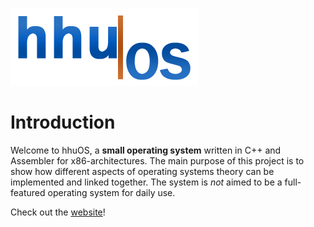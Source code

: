 ![Logo](media/logo/hhuOSLogo_small.png)

# Introduction

Welcome to hhuOS, a **small operating system** written in C++ and Assembler for
x86-architectures. The main purpose of this project is to show how different 
aspects of operating systems theory can be implemented and linked together. 
The system is *not* aimed to be a full-featured operating system for daily use.

Check out the [website](https://hhuos.github.io)!
